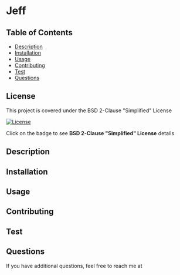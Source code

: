 # Jeff

  ## Table of Contents
  * [Description](#description)
  * [Installation](#installation)
  * [Usage](#usage)
  * [Contributing](#contributing)
  * [Test](#test)
  * [Questions](#questions)

  ## License 
This project is covered under the BSD 2-Clause "Simplified" License
    
  [![License](https://img.shields.io/badge/License-BSD%202--Clause-orange.svg)](https://opensource.org/licenses/BSD-2-Clause)
  
  Click on the badge to see **BSD 2-Clause "Simplified" License** details

  ## Description
  

  ## Installation
  

  ## Usage
  

  ## Contributing
  

  ## Test
  

  ## Questions
  
  []()

  If you have additional questions, feel free to reach me at 
